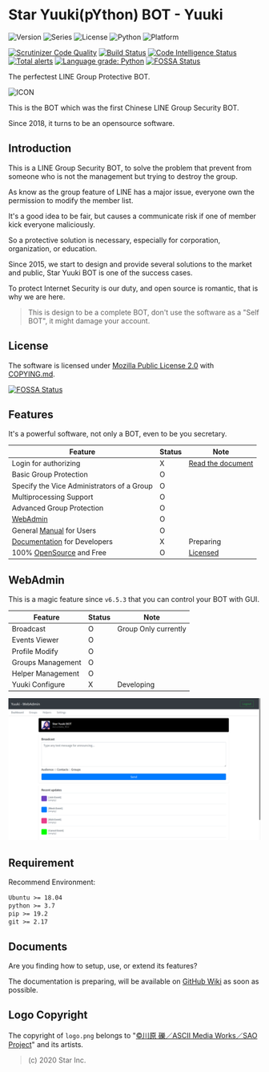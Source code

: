# Star Yuuki(pYthon) BOT - Yuuki

![Version](https://img.shields.io/badge/v6.5.3-OpenSource-FF0033.svg) ![Series](https://img.shields.io/badge/syb-Series-7700FF.svg) ![License](https://img.shields.io/badge/license-MPL--2.0-FF6600.svg) ![Python](https://img.shields.io/badge/python-3.x-0066FF.svg) ![Platform](https://img.shields.io/badge/base_on-LINE-00DD00.svg)

[![Scrutinizer Code Quality](https://scrutinizer-ci.com/g/star-inc/star_yuuki_bot/badges/quality-score.png?b=master)](https://scrutinizer-ci.com/g/star-inc/star_yuuki_bot/?branch=master) [![Build Status](https://scrutinizer-ci.com/g/star-inc/star_yuuki_bot/badges/build.png?b=master)](https://scrutinizer-ci.com/g/star-inc/star_yuuki_bot/build-status/master) [![Code Intelligence Status](https://scrutinizer-ci.com/g/star-inc/star_yuuki_bot/badges/code-intelligence.svg?b=master)](https://scrutinizer-ci.com/code-intelligence)
[![Total alerts](https://img.shields.io/lgtm/alerts/g/star-inc/star_yuuki_bot.svg?logo=lgtm&logoWidth=18)](https://lgtm.com/projects/g/star-inc/star_yuuki_bot/alerts/) [![Language grade: Python](https://img.shields.io/lgtm/grade/python/g/star-inc/star_yuuki_bot.svg?logo=lgtm&logoWidth=18)](https://lgtm.com/projects/g/star-inc/star_yuuki_bot/context:python)
[![FOSSA Status](https://app.fossa.com/api/projects/git%2Bgithub.com%2Fstar-inc%2Fstar_yuuki_bot.svg?type=shield)](https://app.fossa.com/projects/git%2Bgithub.com%2Fstar-inc%2Fstar_yuuki_bot?ref=badge_shield)

The perfectest LINE Group Protective BOT.

![ICON](logo.png)

This is the BOT which was the first Chinese LINE Group Security BOT.

Since 2018, it turns to be an opensource software.

## Introduction

This is a LINE Group Security BOT, to solve the problem that prevent from someone who is not the management but trying to destroy the group.

As know as the group feature of LINE has a major issue, everyone own the permission to modify the member list.

It's a good idea to be fair, but causes a communicate risk if one of member kick everyone maliciously.

So a protective solution is necessary, especially for corporation, organization, or education.

Since 2015, we start to design and provide several solutions to the market and public, Star Yuuki BOT is one of the success cases.

To protect Internet Security is our duty, and open source is romantic, that is why we are here.

> This is design to be a complete BOT, don't use the software as a "Self BOT", it might damage your account.

## License

The software is licensed under [Mozilla Public License 2.0](LICENSE.md) with [COPYING.md](COPYING.md).

[![FOSSA Status](https://app.fossa.com/api/projects/git%2Bgithub.com%2Fstar-inc%2Fstar_yuuki_bot.svg?type=large)](https://app.fossa.com/projects/git%2Bgithub.com%2Fstar-inc%2Fstar_yuuki_bot?ref=badge_large)

## Features

It's a powerful software, not only a BOT, even to be you secretary.

| Feature | Status |  Note |
|---|---|---|
| Login for authorizing | X | [Read the document](https://github.com/star-inc/star_yuuki_bot/wiki/Configure) |
| Basic Group Protection | O |
| Specify the Vice Administrators of a Group | O |
| Multiprocessing Support | O |
| Advanced Group Protection | O |
| [WebAdmin](#WebAdmin) | O |
| General [Manual](https://line.starinc.xyz/yuuki_manual/) for Users | O |
| [Documentation](#Documents) for Developers | X | Preparing |
| 100% [OpenSource](https://github.com/star-inc/star_yuuki_bot) and Free | O | [Licensed](#License) |

## WebAdmin

This is a magic feature since `v6.5.3` that you can control your BOT with GUI.

| Feature | Status |  Note |
|---|---|---|
| Broadcast | O | Group Only currently |
| Events Viewer | O |
| Profile Modify | O |
| Groups Management | O |
| Helper Management | O |
| Yuuki Configure | X | Developing |

![WebAdmin](WebAdmin.png)

## Requirement

Recommend Environment:

    Ubuntu >= 18.04
    python >= 3.7
    pip >= 19.2
    git >= 2.17

## Documents

Are you finding how to setup, use, or extend its features? 

The documentation is preparing, will be available on [GitHub Wiki](https://github.com/star-inc/star_yuuki_bot/wiki) as soon as possible.

## Logo Copyright

The copyright of `logo.png` belongs to "[©川原 礫／ASCII Media Works／SAO Project](https://www.aniplex.co.jp)" and its artists.

> (c) 2020 Star Inc.
